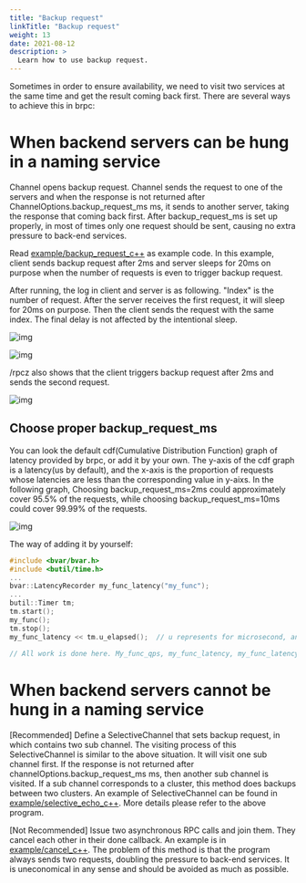 ```yaml
---
title: "Backup request"
linkTitle: "Backup request"
weight: 13
date: 2021-08-12
description: >
  Learn how to use backup request.
---
```

Sometimes in order to ensure availability, we need to visit two services at the same time and get the result coming back first. There are several ways to achieve this in brpc:

# When backend servers can be hung in a naming service

Channel opens backup request. Channel sends the request to one of the servers and when the response is not returned after ChannelOptions.backup_request_ms ms, it sends to another server, taking the response that coming back first. After backup_request_ms is set up properly, in most of times only one request should be sent, causing no extra pressure to back-end services.

Read [example/backup_request_c++](https://github.com/brpc/brpc/blob/master/example/backup_request_c++) as example code. In this example, client sends backup request after 2ms and server sleeps for 20ms on purpose when the number of requests is even to trigger backup request.

After running, the log in client and server is as following. "Index" is the number of request. After the server receives the first request, it will sleep for 20ms on purpose. Then the client sends the request with the same index. The final delay is not affected by the intentional sleep.

![img](/images/docs/backup_request_1.png)

![img](/images/docs/backup_request_2.png)

/rpcz also shows that the client triggers backup request after 2ms and sends the second request.

![img](/images/docs/backup_request_3.png)

## Choose proper backup_request_ms

You can look the default cdf(Cumulative Distribution Function) graph of latency provided by brpc, or add it by your own. The y-axis of the cdf graph is a latency(us by default), and the x-axis is the proportion of requests whose latencies are less than the corresponding value in y-aixs. In the following graph, Choosing backup_request_ms=2ms could approximately cover 95.5% of the requests, while choosing backup_request_ms=10ms could cover 99.99% of the requests.

![img](/images/docs/backup_request_4.png)

The way of adding it by yourself:

```c++
#include <bvar/bvar.h>
#include <butil/time.h>
...
bvar::LatencyRecorder my_func_latency("my_func");
...
butil::Timer tm;
tm.start();
my_func();
tm.stop();
my_func_latency << tm.u_elapsed();  // u represents for microsecond, and s_elapsed(), m_elapsed(), n_elapsed() correspond to second, millisecond, nanosecond.
 
// All work is done here. My_func_qps, my_func_latency, my_func_latency_cdf and many other counters would be shown in /vars.
```

# When backend servers cannot be hung in a naming service

[Recommended] Define a SelectiveChannel that sets backup request, in which contains two sub channel. The visiting process of this SelectiveChannel is similar to the above situation. It will visit one sub channel first. If the response is not returned after channelOptions.backup_request_ms ms, then another sub channel is visited. If a sub channel corresponds to a cluster, this method does backups between two clusters. An example of SelectiveChannel can be found in [example/selective_echo_c++](https://github.com/brpc/brpc/tree/master/example/selective_echo_c++). More details please refer to the above program.

[Not Recommended] Issue two asynchronous RPC calls and join them. They cancel each other in their done callback. An example is in [example/cancel_c++](https://github.com/brpc/brpc/tree/master/example/cancel_c++). The problem of this method is that the program always sends two requests, doubling the pressure to back-end services. It is uneconomical in any sense and should be avoided as much as possible.